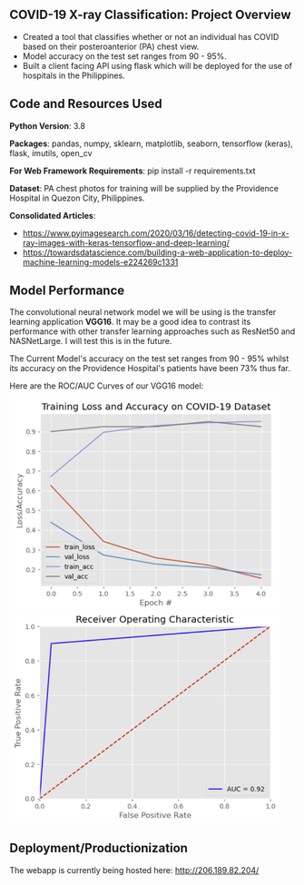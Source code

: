 ## COVID-19 X-ray Classification: Project Overview
* Created a tool that classifies whether or not an individual has COVID based on their posteroanterior (PA) chest view. 
* Model accuracy on the test set ranges from 90 - 95%. 
* Built a client facing API using flask which will be deployed for the use of hospitals in the Philippines.

## Code and Resources Used

**Python Version**: 3.8

**Packages**: pandas, numpy, sklearn, matplotlib, seaborn, tensorflow (keras), flask, imutils, open_cv

**For Web Framework Requirements**: pip install -r requirements.txt

**Dataset**: PA chest photos for training will be supplied by the Providence Hospital in Quezon City, Philippines.

**Consolidated Articles**: 
* https://www.pyimagesearch.com/2020/03/16/detecting-covid-19-in-x-ray-images-with-keras-tensorflow-and-deep-learning/
* https://towardsdatascience.com/building-a-web-application-to-deploy-machine-learning-models-e224269c1331

## Model Performance
The convolutional neural network model we will be using is the transfer learning application **VGG16**. It may be a good idea to contrast its performance with other transfer learning approaches such as ResNet50 and NASNetLarge. I will test this is in the future.

The Current Model's accuracy on the test set ranges from 90 - 95% whilst its accuracy on the Providence Hospital's patients have been 73% thus far. 

Here are the ROC/AUC Curves of our VGG16 model:

<img src="performance_visual.png" width="475"/> <img src="rocauc_visual.png" width="475"/> 

## Deployment/Productionization
The webapp is currently being hosted here: http://206.189.82.204/
